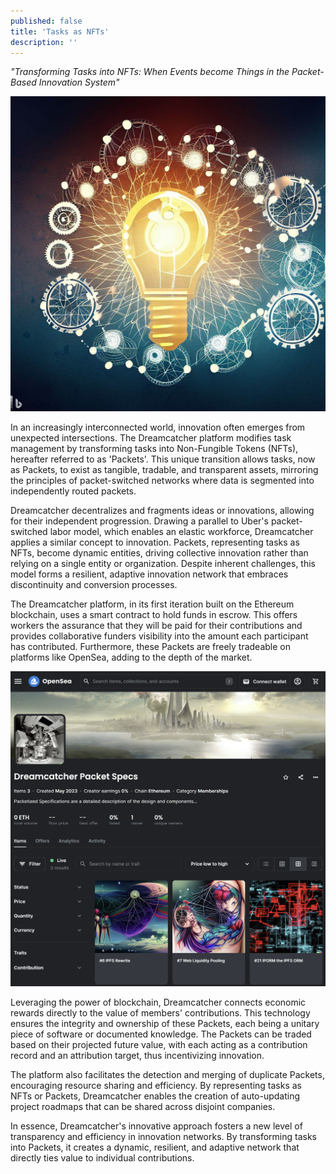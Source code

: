 ```yaml
---
published: false
title: 'Tasks as NFTs'
description: ''
---
```


_"Transforming Tasks into NFTs: When Events become Things in the Packet-Based Innovation System"_

![bing: an image depicting the network as the innovator, with the network looking like a dreamcatcher, and the innovator represented by cogs and lightbulbs](assets/2023-05-23-network-innovator.jpeg)

<!--truncate-->

In an increasingly interconnected world, innovation often emerges from unexpected intersections. The Dreamcatcher platform modifies task management by transforming tasks into Non-Fungible Tokens (NFTs), hereafter referred to as 'Packets'. This unique transition allows tasks, now as Packets, to exist as tangible, tradable, and transparent assets, mirroring the principles of packet-switched networks where data is segmented into independently routed packets.

Dreamcatcher decentralizes and fragments ideas or innovations, allowing for their independent progression. Drawing a parallel to Uber's packet-switched labor model, which enables an elastic workforce, Dreamcatcher applies a similar concept to innovation. Packets, representing tasks as NFTs, become dynamic entities, driving collective innovation rather than relying on a single entity or organization. Despite inherent challenges, this model forms a resilient, adaptive innovation network that embraces discontinuity and conversion processes.

The Dreamcatcher platform, in its first iteration built on the Ethereum blockchain, uses a smart contract to hold funds in escrow. This offers workers the assurance that they will be paid for their contributions and provides collaborative funders visibility into the amount each participant has contributed. Furthermore, these Packets are freely tradeable on platforms like OpenSea, adding to the depth of the market.

![Example Listing on Opensea the worlds largest NFT marketplace](assets/2023-06-13-opensea-nft-listing.png)

Leveraging the power of blockchain, Dreamcatcher connects economic rewards directly to the value of members' contributions. This technology ensures the integrity and ownership of these Packets, each being a unitary piece of software or documented knowledge. The Packets can be traded based on their projected future value, with each acting as a contribution record and an attribution target, thus incentivizing innovation.

The platform also facilitates the detection and merging of duplicate Packets, encouraging resource sharing and efficiency. By representing tasks as NFTs or Packets, Dreamcatcher enables the creation of auto-updating project roadmaps that can be shared across disjoint companies.

In essence, Dreamcatcher's innovative approach fosters a new level of transparency and efficiency in innovation networks. By transforming tasks into Packets, it creates a dynamic, resilient, and adaptive network that directly ties value to individual contributions.